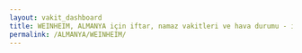 ```yaml
---
layout: vakit_dashboard
title: WEINHEIM, ALMANYA için iftar, namaz vakitleri ve hava durumu - ilçe/eyalet seç
permalink: /ALMANYA/WEINHEIM/
---
```


<script type="text/javascript">
  var GLOBAL_COUNTRY = 'ALMANYA';
  var GLOBAL_CITY = 'WEINHEIM';
  var GLOBAL_STATE = '';
  var lat = 72;
  var lon = 21;
</script>
